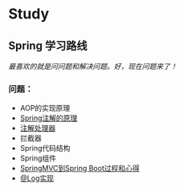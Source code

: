 # Study
## Spring 学习路线


*最喜欢的就是问问题和解决问题。好，现在问题来了！*  

### 问题：  
  * AOP的实现原理
  * [Spring注解的原理](https://github.com/kobe24167/Study/blob/master/Spring/Annotation.md)
  * [注解处理器](https://www.cnblogs.com/ganchuanpu/p/9020478.html)
  * 拦截器
  * Spring代码结构
  * Spring组件
  * [SpringMVC到Spring Boot过程和心得](https://github.com/kobe24167/Study/blob/master/Spring/MVC-boot.md)
  * [@Log实现](https://github.com/kobe24167/Study/tree/master/exmaple/src/main/java/com/exmaple/annotation)


  
